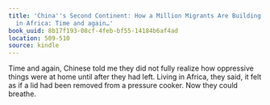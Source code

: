 ```yaml
---
title: 'China''s Second Continent: How a Million Migrants Are Building a New Empire
  in Africa: Time and again…'
book_uuid: 8b17f193-08cf-4feb-bf55-14184b6af4ad
location: 509-510
source: kindle
---
```


Time and again, Chinese told me they did not fully realize how oppressive things were at home until after they had left. Living in Africa, they said, it felt as if a lid had been removed from a pressure cooker. Now they could breathe.